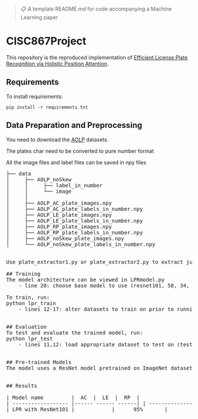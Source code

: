 

>📋  A template README.md for code accompanying a Machine Learning paper

# CISC867Project

This repository is the reproduced implementation of [Efficient License Plate Recognition via Holistic Position Attention](https://ojs.aaai.org/index.php/AAAI/article/view/16457). 


## Requirements

To install requirements:

```setup
pip install -r requirements.txt
```

## Data Preparation and Preprocessing
You need to download the [AOLP](http://aolpr.ntust.edu.tw/lab/) datasets.<br>

The plates char need to be converted to pure number format<br>

All the image files and label files can be saved in npy files<br>
<pre>
├── data
│     ├── AOLP_noSkew
│     │     ├── label_in_number
│     │     └── image
│     │   
│     ├── AOLP_AC_plate_images.npy  
│     ├── AOLP_AC_plate_labels_in_number.npy
│     ├── AOLP_LE_plate_images.npy  
│     ├── AOLP_LE_plate_labels_in_number.npy  
│     ├── AOLP_RP_plate_images.npy  
│     ├── AOLP_RP_plate_labels_in_number.npy  
│     ├── AOLP_noSkew_plate_images.npy  
│     └── AOLP_noSkew_plate_labels_in_number.npy


Use plate_extractor1.py or plate_extractor2.py to extract just the license plate from the AOLP images

## Training
The model architecture can be viewed in LPRmodel.py 
    - line 20: choose base model to use (resnet101, 50, 34, or 18)

To train, run:
python lpr_train
    - lines 12-17: alter datasets to train on prior to running if needed 


## Evaluation
To test and evaluate the trained model, run:
python lpr_test
    - lines 11,12: load appropriate dataset to test on (test on third AOLP dataset not used for training)


## Pre-trained Models
The model uses a ResNet model pretrained on ImageNet dataset. Can choose to use either a resnet101, resnet50, resnet34, resnet18 pretrained on ImageNet. Specified in LPRmodel.py on line 20


## Results

| Model name         |  AC  |  LE  |  RP  |
| ------------------ |------ ------ ------| | -------------- |
| LPR with ResNet101 |            |      95%       |


